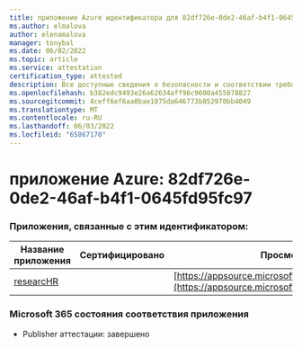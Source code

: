 ```yaml
---
title: приложение Azure идентификатора для 82df726e-0de2-46af-b4f1-0645fd95fc97
ms.author: elmalova
author: elenamalova
manager: tonybal
ms.date: 06/02/2022
ms.topic: article
ms.service: attestation
certification_type: attested
description: Все доступные сведения о безопасности и соответствии требованиям для 82df726e-0de2-46af-b4f1-0645fd95fc97.
ms.openlocfilehash: b382edc9493e26a62634aff96c9600a455078827
ms.sourcegitcommit: 4ceff6ef6aa0bae1075da646773b852970bb4049
ms.translationtype: MT
ms.contentlocale: ru-RU
ms.lasthandoff: 06/03/2022
ms.locfileid: "65867170"
---
```

# <a name="azure-app-id-82df726e-0de2-46af-b4f1-0645fd95fc97"></a>приложение Azure: 82df726e-0de2-46af-b4f1-0645fd95fc97


### <a name="apps-associated-with-this-id"></a>Приложения, связанные с этим идентификатором:
| **Название приложения** | **Сертифицировано** | **Просмотр в AppSource** |
|--------------|---------------|-----------------------|
| [researcHR](../forward/WA200002557.md) |  | [https://appsource.microsoft.com/product/office/WA200002557](https://appsource.microsoft.com/product/office/WA200002557) |

### <a name="microsoft-365-app-compliance-status"></a>Microsoft 365 состояния соответствия приложения
- Publisher аттестации: завершено

